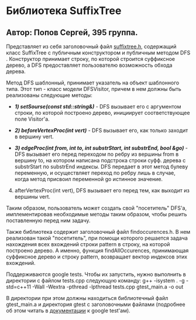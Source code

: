 # Библиотека SuffixTree
## Автор: Попов Сергей, 395 группа.

Представляет из себя заголовочный файл [suffixtree.h](https://github.com/DeSerg/mipt-solutions/blob/master/Term3/Task4/suffixtree.h), 
содержащий класс SuffixTree с публичным конструктором и публичным методом DFS . 
Конструктор принимает строку, по которой строится суффиксное дерево, 
а DFS предоставляет пользователю возможность обхода дерева.

Метод DFS шаблонный, принимает указатель на объект шаблонного типа. 
Этот тип - класс модели DFSVisitor, причем в нем должны быть реализованы следующие методы:

* ***1) setSourse(const std::string&)*** - DFS вызывает его с аргументом строки, 
по которой построено дерево, инициирует соответствующее поле Visitor'а.

* ***2) beforeVertexProc(int vert)*** - DFS вызывает его, как только заходит в вершину vert.

* ***3) edgeProc(int from, int to, int substrStart, int substrEnd, bool &go)*** - 
DFS вызывает его перед переходом по ребру из вершины from в вершину to,
на котором написана подстрока строки суфф. дерева с substrStart по substrEnd индексы. 
DFS передает в этот метод булеву переменную, и осуществляет переход по ребру лишь в случае, 
когда метод присвоил переменной go истинное значение.

4) afterVertexProc(int vert), DFS вызывает его перед тем, как выходит из вершины vert.

Таким образом, пользователь может создать свой "посетитель" DFS'а, 
имплементировав необходимые методы таким образом, чтобы решить поставленную перед ним задачу.

Также библиотека содержит заголовочный файл findoccurences.h.
В нем реализован такой "посетитель", при помощи которого решается задача нахождения всех вхождений
строки pattern в строку, на которой построено дерево. 
А именно, функция findAllOccurences, принимающая суффиксное дерево и строку pattern,
возвращает вектор индексов этих вхождений.


Поддерживаются google tests. Чтобы их запустить, нужно выполнить в директории с файлом tests.cpp следующую команду:
g++ -isystem . -g -std=c++11 -Wall -Wextra -pthread -lpthread tests.cpp  gtest_main.a -o out

В директории при этом должны находиться библиотечный файл gtest_main.a и 
директория gtest с заголовочными файлами 
(подробнее об этом читать в [документации](https://code.google.com/p/googletest/) к google test'ам).
